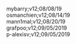 mybarry;v12;08/08/19<br/>
osmanchien;v12;08/14/19<br/>
mann1mal;v12;08/20/19<br/>
grafpoo;v12;09/05/2019<br/>
p-alexisv;v12;09/05/2019<br/>
